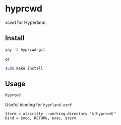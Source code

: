 # hyprcwd
xcwd for Hyperland.

## Install
```bash
yay -S hyprcwd-git
```
or
```bash
sudo make install
```

## Usage
```bash
hyprcwd
```

Useful binding for `hyprland.conf`
```
$term = alacritty --working-directory "$(hyprcwd)"
bind = $mod, RETURN, exec, $term
```
